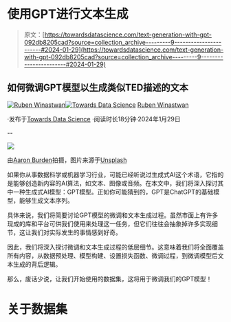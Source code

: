 # 使用GPT进行文本生成

> 原文：[https://towardsdatascience.com/text-generation-with-gpt-092db8205cad?source=collection_archive---------9-----------------------#2024-01-29](https://towardsdatascience.com/text-generation-with-gpt-092db8205cad?source=collection_archive---------9-----------------------#2024-01-29)

## 如何微调GPT模型以生成类似TED描述的文本

[](https://medium.com/@marcellusruben?source=post_page---byline--092db8205cad--------------------------------)[![Ruben Winastwan](../Images/15ad0dd03bf5892510abdf166a1e91e1.png)](https://medium.com/@marcellusruben?source=post_page---byline--092db8205cad--------------------------------)[](https://towardsdatascience.com/?source=post_page---byline--092db8205cad--------------------------------)[![Towards Data Science](../Images/a6ff2676ffcc0c7aad8aaf1d79379785.png)](https://towardsdatascience.com/?source=post_page---byline--092db8205cad--------------------------------) [Ruben Winastwan](https://medium.com/@marcellusruben?source=post_page---byline--092db8205cad--------------------------------)

·发布于[Towards Data Science](https://towardsdatascience.com/?source=post_page---byline--092db8205cad--------------------------------) ·阅读时长18分钟·2024年1月29日

--

![](../Images/57fc6e93352a2d16cb2c4fba5f1ddaf3.png)

由[Aaron Burden](https://unsplash.com/@aaronburden?utm_content=creditCopyText&utm_medium=referral&utm_source=unsplash)拍摄，图片来源于[Unsplash](https://unsplash.com/photos/fountain-pen-on-black-lined-paper-y02jEX_B0O0?utm_content=creditCopyText&utm_medium=referral&utm_source=unsplash)

如果你从事数据科学或机器学习行业，可能已经听说过生成式AI这个术语，它指的是能够创造新内容的AI算法，如文本、图像或音频。在本文中，我们将深入探讨其中一种生成式AI模型：GPT模型。正如你可能猜到的，GPT是ChatGPT的基础模型，能够生成文本序列。

具体来说，我们将简要讨论GPT模型的微调和文本生成过程。虽然市面上有许多现成的库和平台可供我们使用来处理这一任务，但它们往往会抽象掉许多实现细节，这让我们对实际发生的事情感到好奇。

因此，我们将深入探讨微调和文本生成过程的低层细节。这意味着我们将全面覆盖所有内容，从数据预处理、模型构建、设置损失函数、微调过程，到微调模型后文本生成的背后逻辑。

那么，废话少说，让我们开始使用的数据集，这将用于微调我们的GPT模型！

# 关于数据集
